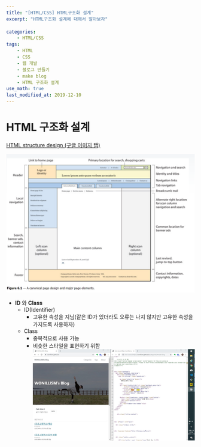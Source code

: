 ```yaml
---
title: "[HTML/CSS] HTML구조화 설계"
excerpt: "HTML구조화 설계에 대해서 알아보자"

categories:
    - HTML/CSS
tags:
    - HTML
    - CSS
    - 웹 개발
    - 블로그 만들기
    - make blog
    - HTML 구조화 설계
use_math: true
last_modified_at: 2019-12-10
---  
```

# HTML 구조화 설계  
[HTML structure design (구글 이미지 탭)](https://www.google.co.kr/search?q=html+structure+design&newwindow=1&safe=off&tbm=isch&source=lnms&sa=X&ved=0ahUKEwjjo63utYfcAhWRFIgKHfRDBIEQ_AUICigB&biw=682&bih=768&dpr=2)  

![](/assets/HTML-CSS/2019-12-10-HTML-CSS-02-img01.jpg)  
  
+ __ID__ 와 __Class__  
  + ID(Identifier)
    + 고유한 속성을 지님(같은 ID가 있더라도 오류는 나지 않지만 고유한 속성을 가지도록 사용하자)  
  + Class
    + 중복적으로 사용 가능
    + 비슷한 스타일을 표현하기 위함
    ![](/assets/HTML-CSS/2019-12-10-HTML-CSS-01-img01.md.jpg/)
